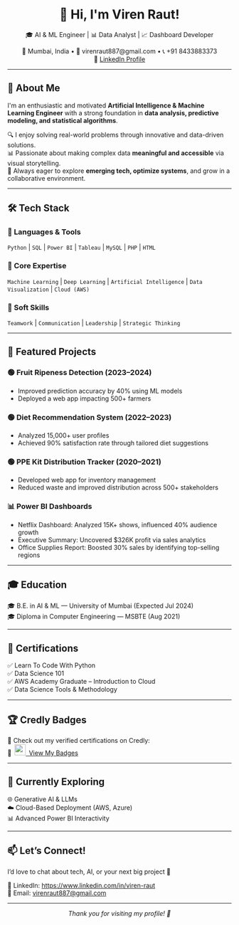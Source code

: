 <h1 align="center">👋 Hi, I'm Viren Raut!</h1>
<p align="center">
  🎓 AI & ML Engineer | 📊 Data Analyst | 📈 Dashboard Developer  
</p>
<p align="center">
  📍 Mumbai, India • 📧 virenraut887@gmail.com • 📞 +91 8433883373  
  <br>
  🔗 <a href="https://www.linkedin.com/in/viren-raut">LinkedIn Profile</a>
</p>

---

## 🧠 About Me

I'm an enthusiastic and motivated **Artificial Intelligence & Machine Learning Engineer** with a strong foundation in **data analysis, predictive modeling, and statistical algorithms**.

🔍 I enjoy solving real-world problems through innovative and data-driven solutions.  
📊 Passionate about making complex data **meaningful and accessible** via visual storytelling.  
🚀 Always eager to explore **emerging tech, optimize systems**, and grow in a collaborative environment.

---

## 🛠️ Tech Stack

### 🧩 Languages & Tools
`Python` | `SQL` | `Power BI` | `Tableau` | `MySQL` | `PHP` | `HTML`

### 🧠 Core Expertise
`Machine Learning` | `Deep Learning` | `Artificial Intelligence` | `Data Visualization` | `Cloud (AWS)`

### 💬 Soft Skills
`Teamwork` | `Communication` | `Leadership` | `Strategic Thinking`

---

## 💼 Featured Projects

### 🟢 Fruit Ripeness Detection (2023–2024)
- Improved prediction accuracy by 40% using ML models  
- Deployed a web app impacting 500+ farmers

### 🟢 Diet Recommendation System (2022–2023)
- Analyzed 15,000+ user profiles  
- Achieved 90% satisfaction rate through tailored diet suggestions

### 🟢 PPE Kit Distribution Tracker (2020–2021)
- Developed web app for inventory management  
- Reduced waste and improved distribution across 500+ stakeholders

### 📊 Power BI Dashboards
- Netflix Dashboard: Analyzed 15K+ shows, influenced 40% audience growth  
- Executive Summary: Uncovered $326K profit via sales analytics  
- Office Supplies Report: Boosted 30% sales by identifying top-selling regions

---

## 🎓 Education

🎓 B.E. in AI & ML — University of Mumbai (Expected Jul 2024)  
🎓 Diploma in Computer Engineering — MSBTE (Aug 2021)

---

## 🏅 Certifications

✅ Learn To Code With Python  
✅ Data Science 101  
✅ AWS Academy Graduate – Introduction to Cloud  
✅ Data Science Tools & Methodology

---

## 🏆 Credly Badges

🧾 Check out my verified certifications on Credly:  
🔗 <a href="https://www.credly.com/users/viren-raut" target="_blank"><img src="https://images.credly.com/images/24cc1c53-d458-4f5e-9a25-018df7d9c251/Credly_Badge.png" width="25"/> View My Badges</a>

---

## 🌱 Currently Exploring

🌐 Generative AI & LLMs  
☁️ Cloud-Based Deployment (AWS, Azure)  
📊 Advanced Power BI Interactivity  

---

## 📫 Let’s Connect!

I’d love to chat about tech, AI, or your next big project 🚀

🔗 LinkedIn: https://www.linkedin.com/in/viren-raut  
📧 Email: virenraut887@gmail.com

---

<p align="center"><em>Thank you for visiting my profile! 🙌</em></p>
